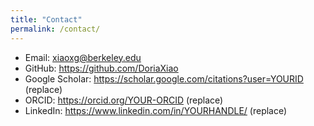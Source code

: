 ```yaml
---
title: "Contact"
permalink: /contact/
---
```


- Email: xiaoxg@berkeley.edu  
- GitHub: https://github.com/DoriaXiao  
- Google Scholar: https://scholar.google.com/citations?user=YOURID (replace)  
- ORCID: https://orcid.org/YOUR-ORCID (replace)  
- LinkedIn: https://www.linkedin.com/in/YOURHANDLE/ (replace)

